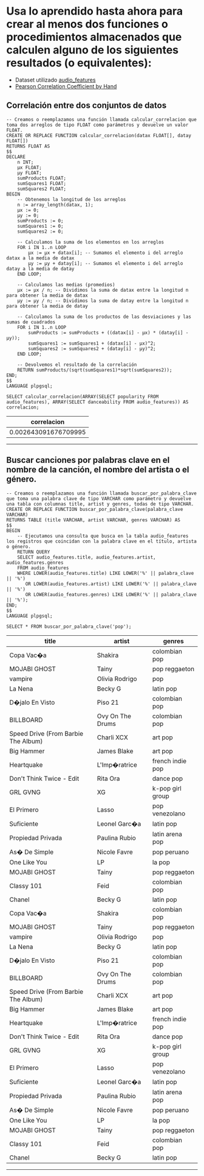 # Usa lo aprendido hasta ahora para crear al menos dos funciones o procedimientos almacenados que calculen alguno de los siguientes resultados (o equivalentes):
- Dataset utilizado  [audio_features](https://github.com/fer98morales/BDR/blob/master/Tareas/Tarea9.sql)
- [Pearson Correlation Coefficient by Hand](https://www.statology.org/correlation-coefficient-by-hand/)

## Correlación entre dos conjuntos de datos
``` postgresql
-- Creamos o reemplazamos una función llamada calcular_correlacion que toma dos arreglos de tipo FLOAT como parámetros y devuelve un valor FLOAT.
CREATE OR REPLACE FUNCTION calcular_correlacion(datax FLOAT[], datay FLOAT[])
RETURNS FLOAT AS
$$
DECLARE
    n INT;
   	µx FLOAT;
   	µy FLOAT;
    sumProducts FLOAT;
    sumSquares1 FLOAT;
    sumSquares2 FLOAT;
BEGIN
    -- Obtenemos la longitud de los arreglos
    n := array_length(datax, 1);
   	µx := 0;
   	µy := 0;
    sumProducts := 0;
    sumSquares1 := 0;
    sumSquares2 := 0;
    
    -- Calculamos la suma de los elementos en los arreglos
    FOR i IN 1..n LOOP
        µx := µx + datax[i]; -- Sumamos el elemento i del arreglo datax a la media de datax
        µy := µy + datay[i]; -- Sumamos el elemento i del arreglo datay a la media de datay
    END LOOP;

    -- Calculamos las medias (promedios)
    µx := µx / n; -- Dividimos la suma de datax entre la longitud n para obtener la media de datax
    µy := µy / n; -- Dividimos la suma de datay entre la longitud n para obtener la media de datay

    -- Calculamos la suma de los productos de las desviaciones y las sumas de cuadrados
    FOR i IN 1..n LOOP
       	sumProducts := sumProducts + ((datax[i] - µx) * (datay[i] - µy));
        sumSquares1 := sumSquares1 + (datax[i] - µx)^2;
        sumSquares2 := sumSquares2 + (datay[i] - µy)^2;
    END LOOP;

    -- Devolvemos el resultado de la correlación
    RETURN sumProducts/(sqrt(sumSquares1)*sqrt(sumSquares2));
END;
$$
LANGUAGE plpgsql;

SELECT calcular_correlacion(ARRAY(SELECT popularity FROM audio_features), ARRAY(SELECT danceability FROM audio_features)) AS correlacion;
```

|correlacion|
|-----------|
|0.002643091676709995|

---

## Buscar canciones por palabras clave en el nombre de la canción, el nombre del artista o el género.

``` postgresql
-- Creamos o reemplazamos una función llamada buscar_por_palabra_clave que toma una palabra clave de tipo VARCHAR como parámetro y devuelve una tabla con columnas title, artist y genres, todas de tipo VARCHAR.
CREATE OR REPLACE FUNCTION buscar_por_palabra_clave(palabra_clave VARCHAR)
RETURNS TABLE (title VARCHAR, artist VARCHAR, genres VARCHAR) AS
$$
BEGIN
    -- Ejecutamos una consulta que busca en la tabla audio_features los registros que coincidan con la palabra clave en el título, artista o género.
    RETURN QUERY
    SELECT audio_features.title, audio_features.artist, audio_features.genres
    FROM audio_features
    WHERE LOWER(audio_features.title) LIKE LOWER('%' || palabra_clave || '%')
       OR LOWER(audio_features.artist) LIKE LOWER('%' || palabra_clave || '%')
       OR LOWER(audio_features.genres) LIKE LOWER('%' || palabra_clave || '%');
END;
$$
LANGUAGE plpgsql;

SELECT * FROM buscar_por_palabra_clave('pop');

```
|title|artist|genres|
|-----|------|------|
|Copa Vac�a|Shakira|colombian pop|
|MOJABI GHOST|Tainy|pop reggaeton|
|vampire|Olivia Rodrigo|pop|
|La Nena|Becky G|latin pop|
|D�jalo En Visto|Piso 21|colombian pop|
|BILLBOARD|Ovy On The Drums|colombian pop|
|Speed Drive (From Barbie The Album)|Charli XCX|art pop|
|Big Hammer|James Blake|art pop|
|Heartquake|L'Imp�ratrice|french indie pop|
|Don't Think Twice - Edit|Rita Ora|dance pop|
|GRL GVNG|XG|k-pop girl group|
|El Primero|Lasso|pop venezolano|
|Suficiente|Leonel Garc�a|latin pop|
|Propiedad Privada|Paulina Rubio|latin arena pop|
|As� De Simple|Nicole Favre|pop peruano|
|One Like You|LP|la pop|
|MOJABI GHOST|Tainy|pop reggaeton|
|Classy 101|Feid|colombian pop|
|Chanel|Becky G|latin pop|
|Copa Vac�a|Shakira|colombian pop|
|MOJABI GHOST|Tainy|pop reggaeton|
|vampire|Olivia Rodrigo|pop|
|La Nena|Becky G|latin pop|
|D�jalo En Visto|Piso 21|colombian pop|
|BILLBOARD|Ovy On The Drums|colombian pop|
|Speed Drive (From Barbie The Album)|Charli XCX|art pop|
|Big Hammer|James Blake|art pop|
|Heartquake|L'Imp�ratrice|french indie pop|
|Don't Think Twice - Edit|Rita Ora|dance pop|
|GRL GVNG|XG|k-pop girl group|
|El Primero|Lasso|pop venezolano|
|Suficiente|Leonel Garc�a|latin pop|
|Propiedad Privada|Paulina Rubio|latin arena pop|
|As� De Simple|Nicole Favre|pop peruano|
|One Like You|LP|la pop|
|MOJABI GHOST|Tainy|pop reggaeton|
|Classy 101|Feid|colombian pop|
|Chanel|Becky G|latin pop|

---